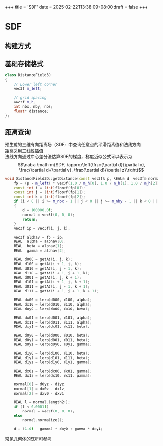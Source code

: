 +++
title = 'SDF'
date = 2025-02-22T13:38:09+08:00
draft = false
+++

# SDF

## 构建方式

## 基础存储格式

```cpp
class DistanceField3D
{
    // Lower left corner
    vec3f m_left;

    // grid spacing
    vec3f m_h;
    int nbx, nby, nbz;
    float* distance;
};
```

## 距离查询
预生成的三维有向距离场（SDF）中查询任意点的平滑距离值和法线方向  
距离采用三线性插值  
法线方向通过中心差分法估算SDF的梯度，梯度近似公式可以表示为
$$\nabla \mathrm{SDF} \approx\left(\frac{\partial d}{\partial x}, \frac{\partial d}{\partial y}, \frac{\partial d}{\partial z}\right)$$
```cpp
void DistanceField3D::getDistance(const vec3f& p, REAL& d, vec3f& normal) { // get cell and lerp values vec3f     
    fp = (p - m_left) * vec3f(1.0 / m_h[0], 1.0 / m_h[1], 1.0 / m_h[2]); 
    const int i = (int)floorf(fp[0]); 
    const int j = (int)floorf(fp[1]); 
    const int k = (int)floorf(fp[2]);
    if (i < 0 || i >= m_nbx - 1 || j < 0 || j >= m_nby - 1 || k < 0 || k >= m_nbz - 1)
    {
        d = 100000.0f;
        normal = vec3f(0, 0, 0);
        return;
    }
    vec3f ip = vec3f(i, j, k);

    vec3f alphav = fp - ip;
    REAL  alpha = alphav[0];
    REAL  beta = alphav[1];
    REAL  gamma = alphav[2];

    REAL d000 = getAt(i, j, k);
    REAL d100 = getAt(i + 1, j, k);
    REAL d010 = getAt(i, j + 1, k);
    REAL d110 = getAt(i + 1, j + 1, k);
    REAL d001 = getAt(i, j, k + 1);
    REAL d101 = getAt(i + 1, j, k + 1);
    REAL d011 = getAt(i, j + 1, k + 1);
    REAL d111 = getAt(i + 1, j + 1, k + 1);

    REAL dx00 = lerp(d000, d100, alpha);
    REAL dx10 = lerp(d010, d110, alpha);
    REAL dxy0 = lerp(dx00, dx10, beta);

    REAL dx01 = lerp(d001, d101, alpha);
    REAL dx11 = lerp(d011, d111, alpha);
    REAL dxy1 = lerp(dx01, dx11, beta);

    REAL d0y0 = lerp(d000, d010, beta);
    REAL d0y1 = lerp(d001, d011, beta);
    REAL d0yz = lerp(d0y0, d0y1, gamma);

    REAL d1y0 = lerp(d100, d110, beta);
    REAL d1y1 = lerp(d101, d111, beta);
    REAL d1yz = lerp(d1y0, d1y1, gamma);

    REAL dx0z = lerp(dx00, dx01, gamma);
    REAL dx1z = lerp(dx10, dx11, gamma);

    normal[0] = d0yz - d1yz;
    normal[1] = dx0z - dx1z;
    normal[2] = dxy0 - dxy1;

    REAL l = normal.length2();
    if (l < 0.0001f)
        normal = vec3f(0, 0, 0);
    else
        normal.normalize();

    d = (1.0f - gamma) * dxy0 + gamma * dxy1;
```

[常见几何体的SDF可参考](https://iquilezles.org/articles/distfunctions/)
